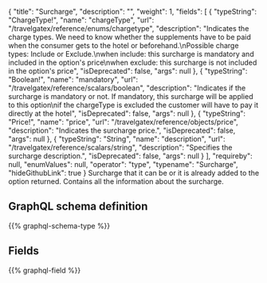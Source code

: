 {
  "title": "Surcharge",
  "description": "",
  "weight": 1,
  "fields": [
    {
      "typeString": "ChargeType!",
      "name": "chargeType",
      "url": "/travelgatex/reference/enums/chargetype",
      "description": "Indicates the charge types. We need to know whether the supplements have to be paid when the consumer gets to the hotel or beforehand.\nPossible charge types: Include or Exclude.\nwhen include: this surcharge is mandatory and included in the option's price\nwhen exclude: this surcharge is not included in the option's price",
      "isDeprecated": false,
      "args": null
    },
    {
      "typeString": "Boolean!",
      "name": "mandatory",
      "url": "/travelgatex/reference/scalars/boolean",
      "description": "Indicates if the surcharge is mandatory or not. If mandatory, this surcharge will be applied to this option\nif the chargeType is excluded the customer will have to pay it directly at the hotel",
      "isDeprecated": false,
      "args": null
    },
    {
      "typeString": "Price!",
      "name": "price",
      "url": "/travelgatex/reference/objects/price",
      "description": "Indicates the surcharge price.",
      "isDeprecated": false,
      "args": null
    },
    {
      "typeString": "String",
      "name": "description",
      "url": "/travelgatex/reference/scalars/string",
      "description": "Specifies the surcharge description.",
      "isDeprecated": false,
      "args": null
    }
  ],
  "requireby": null,
  "enumValues": null,
  "operator": "type",
  "typename": "Surcharge",
  "hideGithubLink": true
}
Surcharge that it can be or it is already added to the option returned. Contains all the information about the surcharge.
## GraphQL schema definition

{{% graphql-schema-type %}}

## Fields

{{% graphql-field %}}
